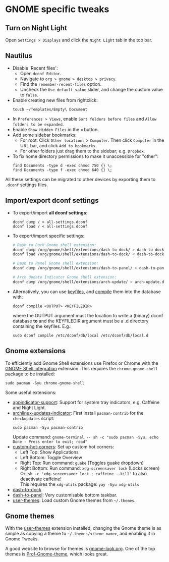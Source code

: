# GNOME specific tweaks
## Turn on Night Light
Open `Settings > Displays` and click the `Night Light` tab in the top bar.

## Nautilus
* Disable 'Recent files':
  - Open `dconf Editor`.
  - Navigate to `org > gnome > desktop > privacy`.
  - Find the `remember-recent-files` option.
  - Uncheck the `Use default value` slider, and change the custom value to `false`.
* Enable creating new files from rightclick:
  ```
  touch ~/Templates/Empty\ Document
  ```
* In `Preferences > Views`, enable `Sort folders before files` and `Allow folders to be expanded`.
* Enable `Show Hidden Files` in the `≡` button.
* Add some sidebar bookmarks:
  - For root: Click `Other locations` > `Computer`. Then click `Computer` in the URL bar, and click `Add to bookmarks`.
  - For other folders just drag them to the sidebar; e.g. `Dropbox`.
* To fix home directory permissions to make it unaccessible for "other":
  ```
  find Documents -type d -exec chmod 750 {} \;
  find Documents -type f -exec chmod 640 {} \;
  ```
All these settings can be migrated to other devices by exporting them to `.dconf` settings files.

## Import/export dconf settings
* To export/import **all dconf settings**:
  ```
  dconf dump / > all-settings.dconf
  dconf load / < all-settings.dconf
  ```
  
* To export/import specific settings:
  ```bash  
  # Dash to Dock Gnome shell extension:
  dconf dump /org/gnome/shell/extensions/dash-to-dock/ > dash-to-dock.dconf
  dconf load /org/gnome/shell/extensions/dash-to-dock/ < dash-to-dock.dconf

  # Dash to Panel Gnome shell extension:
  dconf dump /org/gnome/shell/extensions/dash-to-panel/ > dash-to-panel.dconf

  # Arch Update Indicator Gnome shell extension:
  dconf dump /org/gnome/shell/extensions/arch-update/ > arch-update.dconf
  ```
  
* Alternatively, you can use [keyfiles](https://askubuntu.com/questions/984205/how-to-save-gnome-settings-in-a-file/984270#984270), and [compile](http://manpages.ubuntu.com/manpages/focal/en/man1/dconf.1.html) them into the database with:
  ```
  dconf compile <OUTPUT> <KEYFILEDIR>
  ```
  where the OUTPUT argument must the location to write a (binary) dconf database **to** and the KEYFILEDIR argument must be a .d directory containing the keyfiles.
  E.g.:
  ```
  sudo dconf compile /etc/dconf/db/local /etc/dconf/db/local.d
  ```

## Gnome extensions
To efficiently add Gnome Shell extensions use Firefox or Chrome with the [GNOME Shell integration](https://addons.mozilla.org/en-US/firefox/addon/gnome-shell-integration/) extension. This requires the `chrome-gnome-shell` package to be installed:
```
sudo pacman -Syu chrome-gnome-shell
```

Some useful extensions:
* [appindicator-support](https://extensions.gnome.org/extension/615/appindicator-support/): Support for system tray indicators, e.g. Caffeine and Night Light.
* [archlinux-updates-indicator](https://extensions.gnome.org/extension/1010/archlinux-updates-indicator/): First install `pacman-contrib` for the `checkupdates` script:
  ```
  sudo pacman -Syu pacman-contrib
  ```
  Update command: `gnome-terminal -- sh -c "sudo pacman -Syu; echo Done - Press enter to exit; read"`
* [custom-hot-corners](https://extensions.gnome.org/extension/1362/custom-hot-corners/): Set up custom hot corners:
  - Left Top: Show Applications
  - Left Bottom: Toggle Overview
  - Right Top: Run command: `guake` (Toggles guake dropdown)
  - Right Bottom: Run command: `xdg-screensaver lock` (Locks screen)  
    Or: `sh -c 'xdg-screensaver lock ; caffeine --kill'` to also deactivate caffeine!  
    This requires the `xdg-utils` package: `yay -Syu xdg-utils`
* [dash-to-dock](https://extensions.gnome.org/extension/307/dash-to-dock/)
* [dash-to-panel](https://extensions.gnome.org/extension/1160/dash-to-panel/): Very customisable bottom taskbar.
* [user-themes](https://extensions.gnome.org/extension/19/user-themes/): Load custom Gnome themes from `~/.themes`.

## Gnome themes
With the [user-themes](https://extensions.gnome.org/extension/19/user-themes/) extension installed, changing the Gnome theme is as simple as copying a theme to `~/.themes/<theme-name>`, and enabling it in Gnome Tweaks.

A good website to browse for themes is [gnome-look.org](https://www.gnome-look.org/browse/page/1/ord/rating/). One of the top themes is [Prof-Gnome-theme](https://www.gnome-look.org/p/1334194/), which looks great.
